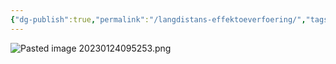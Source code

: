 ```yaml
---
{"dg-publish":true,"permalink":"/langdistans-effektoeverfoering/","tags":["elenergiteknik"]}
---
```


![Pasted image 20230124095253.png](/img/user/images/Pasted%20image%2020230124095253.png)
